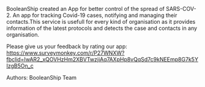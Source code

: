 

BooleanShip created an App for better control of  the spread of SARS-COV-2.
An app for tracking Covid-19 cases, notifying and managing their contacts.This service is usefull for every kind of organisation as it provides information of the latest protocols and detects the case and contacts in any organisation.

Please give us your feedback by rating our app:
https://www.surveymonkey.com/r/P27WNXW?fbclid=IwAR2_xQOVHzHm2XBVTwzjiAq7AXpHp8vQqSd7c9kNEEmp8G7k5YIzgB5On_c

Authors: BooleanShip Team
